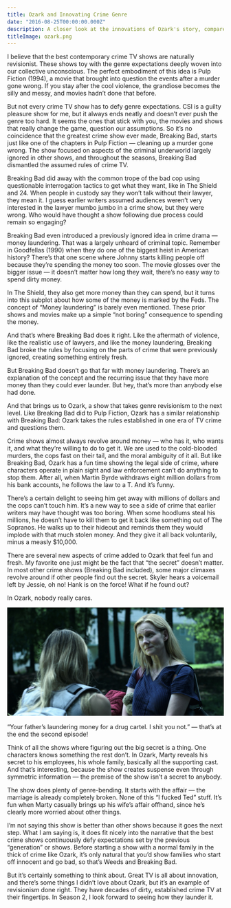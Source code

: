 ```yaml
---
title: Ozark and Innovating Crime Genre
date: "2016-08-25T00:00:00.000Z"
description: A closer look at the innovations of Ozark's story, compared to it's criminal predeccessors.
titleImage: ozark.png
---
```


I believe that the best contemporary crime TV shows are naturally revisionist. These shows toy with the genre expectations deeply woven into our collective unconscious. The perfect embodiment of this idea is Pulp Fiction (1994), a movie that brought into question the events after a murder gone wrong. If you stay after the cool violence, the grandiose becomes the silly and messy, and movies hadn’t done that before.

But not every crime TV show has to defy genre expectations. CSI is a guilty pleasure show for me, but it always ends neatly and doesn’t ever push the genre too hard. It seems the ones that stick with you, the movies and shows that really change the game, question our assumptions. So it’s no coincidence that the greatest crime show ever made, Breaking Bad, starts just like one of the chapters in Pulp Fiction — cleaning up a murder gone wrong. The show focused on aspects of the criminal underworld largely ignored in other shows, and throughout the seasons, Breaking Bad dismantled the assumed rules of crime TV.

Breaking Bad did away with the common trope of the bad cop using questionable interrogation tactics to get what they want, like in The Shield and 24. When people in custody say they won’t talk without their lawyer, they mean it. I guess earlier writers assumed audiences weren’t very interested in the lawyer mumbo jumbo in a crime show, but they were wrong. Who would have thought a show following due process could remain so engaging?

Breaking Bad even introduced a previously ignored idea in crime drama — money laundering. That was a largely unheard of criminal topic. Remember in Goodfellas (1990) when they do one of the biggest heist in American history? There’s that one scene where Johnny starts killing people off because they’re spending the money too soon. The movie glosses over the bigger issue — it doesn’t matter how long they wait, there’s no easy way to spend dirty money.

In The Shield, they also get more money than they can spend, but it turns into this subplot about how some of the money is marked by the Feds. The concept of “Money laundering” is barely even mentioned. These prior shows and movies make up a simple “not boring” consequence to spending the money.

And that’s where Breaking Bad does it right. Like the aftermath of violence, like the realistic use of lawyers, and like the money laundering, Breaking Bad broke the rules by focusing on the parts of crime that were previously ignored, creating something entirely fresh.

But Breaking Bad doesn’t go that far with money laundering. There’s an explanation of the concept and the recurring issue that they have more money than they could ever launder. But hey, that’s more than anybody else had done.

And that brings us to Ozark, a show that takes genre revisionism to the next level. Like Breaking Bad did to Pulp Fiction, Ozark has a similar relationship with Breaking Bad: Ozark takes the rules established in one era of TV crime and questions them.

Crime shows almost always revolve around money — who has it, who wants it, and what they’re willing to do to get it. We are used to the cold-blooded murders, the cops fast on their tail, and the moral ambiguity of it all. But like Breaking Bad, Ozark has a fun time showing the legal side of crime, where characters operate in plain sight and law enforcement can’t do anything to stop them. After all, when Martin Byrde withdraws eight million dollars from his bank accounts, he follows the law to a T. And it’s funny.

There’s a certain delight to seeing him get away with millions of dollars and the cops can’t touch him. It’s a new way to see a side of crime that earlier writers may have thought was too boring. When some hoodlums steal his millions, he doesn’t have to kill them to get it back like something out of The Sopranos. He walks up to their hideout and reminds them they would implode with that much stolen money. And they give it all back voluntarily, minus a measly $10,000.

There are several new aspects of crime added to Ozark that feel fun and fresh. My favorite one just might be the fact that “the secret” doesn’t matter. In most other crime shows (Breaking Bad included), some major climaxes revolve around if other people find out the secret. Skyler hears a voicemail left by Jessie, oh no! Hank is on the force! What if he found out?

In Ozark, nobody really cares.

![Ozark Screenshot](./ozark.jpg)

“Your father’s laundering money for a drug cartel. I shit you not.” — that’s at the end the second episode!

Think of all the shows where figuring out the big secret is a thing. One characters knows something the rest don’t. In Ozark, Marty reveals his secret to his employees, his whole family, basically all the supporting cast. And that’s interesting, because the show creates suspense even through symmetric information — the premise of the show isn’t a secret to anybody.

The show does plenty of genre-bending. It starts with the affair — the marriage is already completely broken. None of this “I fucked Ted” stuff. It’s fun when Marty casually brings up his wife’s affair offhand, since he’s clearly more worried about other things.

I’m not saying this show is better than other shows because it goes the next step. What I am saying is, it does fit nicely into the narrative that the best crime shows continuously defy expectations set by the previous “generation” or shows. Before starting a show with a normal family in the thick of crime like Ozark, it’s only natural that you’d show families who start off innocent and go bad, so that’s Weeds and Breaking Bad.

But it’s certainly something to think about. Great TV is all about innovation, and there’s some things I didn’t love about Ozark, but it’s an example of revisionism done right. They have decades of dirty, established crime TV at their fingertips. In Season 2, I look forward to seeing how they launder it.
